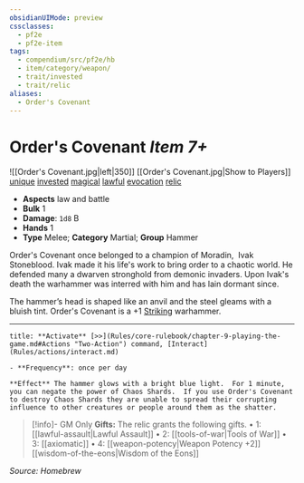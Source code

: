 ```yaml
---
obsidianUIMode: preview
cssclasses:
  - pf2e
  - pf2e-item
tags:
  - compendium/src/pf2e/hb
  - item/category/weapon/
  - trait/invested
  - trait/relic
aliases:
  - Order's Covenant
---
```

# Order's Covenant *Item 7+*  
![[Order's Covenant.jpg|left|350]]
[[Order's Covenant.jpg|Show to Players]]
[unique](unique.md)  [invested](invested.md)  [magical](magical.md)  [lawful](lawful.md)  [evocation](evocation.md)  [relic](rules/traits/relic.md "Relic Item Trait") 

- **Aspects** law and battle
- **Bulk** 1
- **Damage**: `1d8` B
- **Hands** 1
- **Type** Melee; **Category** Martial; **Group** Hammer

Order's Covenant once belonged to a champion of Moradin,  Ivak Stoneblood.  Ivak made it his life's work to bring order to a chaotic world.  He defended many a dwarven stronghold from demonic invaders.  Upon Ivak's death the warhammer was interred with him and has lain dormant since.

The hammer’s head is shaped like an anvil and the steel gleams with a bluish tint. Order's Covenant is a +1 [Striking](striking.md) warhammer.

---
```ad-embed-ability
title: **Activate** [>>](Rules/core-rulebook/chapter-9-playing-the-game.md#Actions "Two-Action") command, [Interact](Rules/actions/interact.md)

- **Frequency**: once per day

**Effect** The hammer glows with a bright blue light.  For 1 minute, you can negate the power of Chaos Shards.  If you use Order's Covenant to destroy Chaos Shards they are unable to spread their corrupting influence to other creatures or people around them as the shatter.
```

> [!info]- GM Only
> **Gifts:** The relic grants the following gifts.
> • 1: [[lawful-assault|Lawful Assault]]
> • 2: [[tools-of-war|Tools of War]]
> • 3: [[axiomatic]]
> • 4: [[weapon-potency|Weapon Potency +2]] [[wisdom-of-the-eons|Wisdom of the Eons]]

*Source: Homebrew*